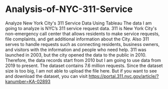 # Analysis-of-NYC-311-Service
Analyze New York City's 311 Service Data Using Tableau
The data I am going to analyze is NYC’s 311 service request data. 311 is New York City's non-emergency call center that allows residents to make service requests, file complaints, and get additional information about the City. Also 311 serves to handle requests such as  connecting residents, business owners, and visitors with the information and people who need help. 311 was launched in 2003, but the city opened the data to the public in 2010. Therefore, the data records start from 2010 but I am going to use data from 2019 to present. The dataset contains 7.6 million requests.
Since the dataset size is too big, I am not able to upload the file here. 
But if you want to see and download the dataset, you can visit https://portal.311.nyc.gov/article/?kanumber=KA-02893
